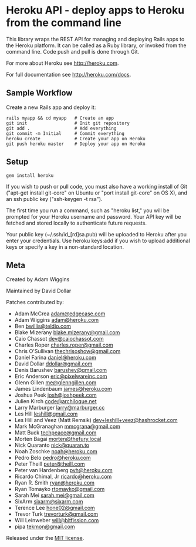 Heroku API - deploy apps to Heroku from the command line
========================================================

This library wraps the REST API for managing and deploying Rails apps to the
Heroku platform.  It can be called as a Ruby library, or invoked from the
command line.  Code push and pull is done through Git.

For more about Heroku see <http://heroku.com>.

For full documentation see <http://heroku.com/docs>.


Sample Workflow
---------------

Create a new Rails app and deploy it:

    rails myapp && cd myapp   # Create an app
    git init                  # Init git repository
    git add .                 # Add everything
    git commit -m Initial     # Commit everything
    heroku create             # Create your app on Heroku
    git push heroku master    # Deploy your app on Heroku


Setup
-----

    gem install heroku

If you wish to push or pull code, you must also have a working install of Git
("apt-get install git-core" on Ubuntu or "port install git-core" on OS X), and
an ssh public key ("ssh-keygen -t rsa").

The first time you run a command, such as "heroku list," you will be prompted
for your Heroku username and password. Your API key will be fetched and stored
locally to authenticate future requests.

Your public key (~/.ssh/id_[rd]sa.pub) will be uploaded to Heroku after you
enter your credentials. Use heroku keys:add if you wish to upload additional
keys or specify a key in a non-standard location.

Meta
----

Created by Adam Wiggins

Maintained by David Dollar

Patches contributed by:

* Adam McCrea <adam@edgecase.com>
* Adam Wiggins <adam@heroku.com>
* Ben <bwillis@teldio.com>
* Blake Mizerany <blake.mizerany@gmail.com>
* Caio Chassot <dev@caiochassot.com>
* Charles Roper <charles.roper@gmail.com>
* Chris O'Sullivan <thechrisoshow@gmail.com>
* Daniel Farina <daniel@heroku.com>
* David Dollar <ddollar@gmail.com>
* Denis Barushev <barushev@gmail.com>
* Eric Anderson <eric@pixelwareinc.com>
* Glenn Gillen <me@glenngillen.com>
* James Lindenbaum <james@heroku.com>
* Joshua Peek <josh@joshpeek.com>
* Julien Kirch <code@archiloque.net>
* Larry Marburger <larry@marburger.cc>
* Les Hill <leshill@gmail.com>
* Les Hill and Veez (Matt Remsik) <dev+leshill+veez@hashrocket.com>
* Mark McGranaghan <mmcgrana@gmail.com>
* Matt Buck <techpeace@gmail.com>
* Morten Bagai <morten@thefury.local>
* Nick Quaranto <nick@quaran.to>
* Noah Zoschke <noah@heroku.com>
* Pedro Belo <pedro@heroku.com>
* Peter Theill <peter@theill.com>
* Peter van Hardenberg <pvh@heroku.com>
* Ricardo Chimal, Jr <ricardo@heroku.com>
* Ryan R. Smith <ryan@heroku.com>
* Ryan Tomayko <rtomayko@gmail.com>
* Sarah Mei <sarah.mei@gmail.com>
* SixArm <sixarm@sixarm.com>
* Terence Lee <hone02@gmail.com>
* Trevor Turk <trevorturk@gmail.com>
* Will Leinweber <will@bitfission.com>
* pipa <tekmon@gmail.com>


Released under the [MIT license](http://www.opensource.org/licenses/mit-license.php).

